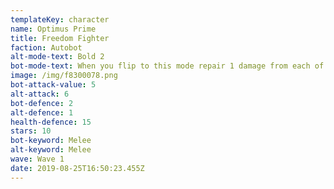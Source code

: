 ```yaml
---
templateKey: character
name: Optimus Prime
title: Freedom Fighter
faction: Autobot
alt-mode-text: Bold 2
bot-mode-text: When you flip to this mode repair 1 damage from each of your Autobots.
image: /img/f8300078.png
bot-attack-value: 5
alt-attack: 6
bot-defence: 2
alt-defence: 1
health-defence: 15
stars: 10
bot-keyword: Melee
alt-keyword: Melee
wave: Wave 1
date: 2019-08-25T16:50:23.455Z
---
```


